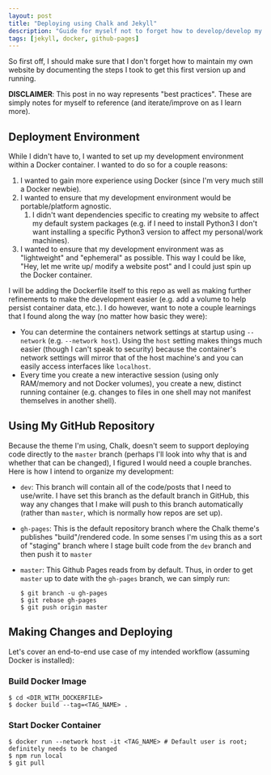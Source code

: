 ```yaml
---
layout: post
title: "Deploying using Chalk and Jekyll"
description: "Guide for myself not to forget how to develop/develop my own website"
tags: [jekyll, docker, github-pages]
---
```


So first off, I should make sure that I don't forget how to maintain my 
own website by documenting the steps I took to get this first version up 
and running.

**DISCLAIMER**: This post in no way represents "best practices". These are
simply notes for myself to reference (and iterate/improve on as I learn more).

## Deployment Environment

While I didn't have to, I wanted to set up my development environment within
a Docker container. I wanted to do so for a couple reasons:

1. I wanted to gain more experience using Docker (since I'm very much
   still a Docker newbie).
2. I wanted to ensure that my development environment would be portable/platform
   agnostic.
   1. I didn't want dependencies specific to creating my website to affect my
      default system packages (e.g. if I need to install Python3 I don't want
      installing a specific Python3 version to affect my personal/work 
      machines).
3. I wanted to ensure that my development environment was as "lightweight" and
   "ephemeral" as possible. This way I could be like, "Hey, let me write up/
   modify a website post" and I could just spin up the Docker container.

I will be adding the Dockerfile itself to this repo as well as making further 
refinements to make the development easier (e.g. add a volume to help persist
container data, etc.). I do however, want to note a couple learnings that I 
found along the way (no matter how basic they were):

- You can determine the containers network settings at startup using `--network`
  (e.g. `--network host`). Using the `host` setting makes things much easier 
  (though I can't speak to security) because the container's network settings
  will mirror that of the host machine's and you can easily access interfaces
  like `localhost`.
- Every time you create a new interactive session (using only RAM/memory and not
  Docker volumes), you create a new, distinct running container (e.g. changes to
  files in one shell may not manifest themselves in another shell).

## Using My GitHub Repository

Because the theme I'm using, Chalk, doesn't seem to support deploying code 
directly to the `master` branch (perhaps I'll look into why that is and whether 
that can be changed), I figured I would need a couple branches. Here is how I
intend to organize my development:

* `dev`: This branch will contain all of the code/posts that I need to use/write.
  I have set this branch as the default branch in GitHub, this way any changes
  that I make will push to this branch automatically (rather than `master`, which
  is normally how repos are set up). 
* `gh-pages`: This is the default repository branch where the Chalk theme's publishes
  "build"/rendered code. In some senses I'm using this as a sort of "staging"
  branch where I stage built code from the `dev` branch and then push it to `master`
* `master`: This Github Pages reads from by default. Thus, in order to get `master`
  up to date with the `gh-pages` branch, we can simply run:

      $ git branch -u gh-pages
      $ git rebase gh-pages
      $ git push origin master


## Making Changes and Deploying

Let's cover an end-to-end use case of my intended workflow (assuming Docker is
installed):

### Build Docker Image

    $ cd <DIR_WITH_DOCKERFILE>
    $ docker build --tag=<TAG_NAME> .

### Start Docker Container

    $ docker run --network host -it <TAG_NAME> # Default user is root; definitely needs to be changed
    $ npm run local
    $ git pull



